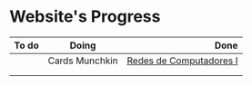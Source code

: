 # Website's Progress

|       To do       |        Doing            |          Done           |
| ------------------|:-----------------------:| -----------------------:|
|                   | Cards Munchkin          | [Redes de Computadores I](https://murilobauerc.github.io/redes/) |
|                   |                         |                         |
|                   |                         |                         |
